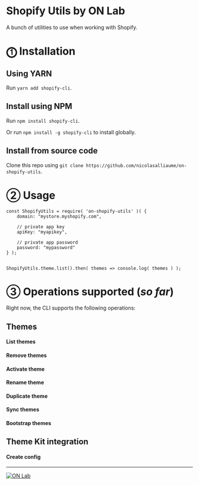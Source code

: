 # Shopify Utils by ON Lab

A bunch of utilities to use when working with Shopify.

# ⓵ Installation

## Using YARN
Run `yarn add shopify-cli`.

## Install using NPM
Run `npm install shopify-cli`.

Or run `npm install -g shopify-cli` to install globally.

## Install from source code
Clone this repo using `git clone https://github.com/nicolasalliaume/on-shopify-utils`.

# ② Usage

```
const ShopifyUtils = require( 'on-shopify-utils' )( {
	domain: "mystore.myshopify.com",

	// private app key
	apiKey: "myapikey", 

	// private app password				
	password: "mypassword"		
} );


ShopifyUtils.theme.list().then( themes => console.log( themes ) );
```


# ③ Operations supported (_so far_)
Right now, the CLI supports the following operations:

## Themes

#### List themes
#### Remove themes
#### Activate theme
#### Rename theme
#### Duplicate theme
#### Sync themes
#### Bootstrap themes

## Theme Kit integration
#### Create config


--------

[![ON Lab](http://on-lab.com/on-lab.jpg)](http://on-lab.com)